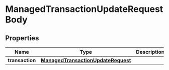 

# ManagedTransactionUpdateRequestBody


## Properties

Name | Type | Description | Notes
------------ | ------------- | ------------- | -------------
**transaction** | [**ManagedTransactionUpdateRequest**](ManagedTransactionUpdateRequest.md) |  |  [optional]



